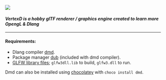 ![](logo/logo.ico)

#### _VertexD is a hobby glTF renderer / graphics engine created to learn more OpengL & Dlang_

---

#### Requirements:
- Dlang compiler [dmd](https://dlang.org/).
- Package manager [dub](https://dub.pm/getting_started) (included with dmd compiler).
- [GLFW library files](https://www.glfw.org/); `glfw3dll.lib` to build, `glfw3.dll` to run.

Dmd can also be installed using [chocolatey](https://chocolatey.org/) with `choco install dmd`.